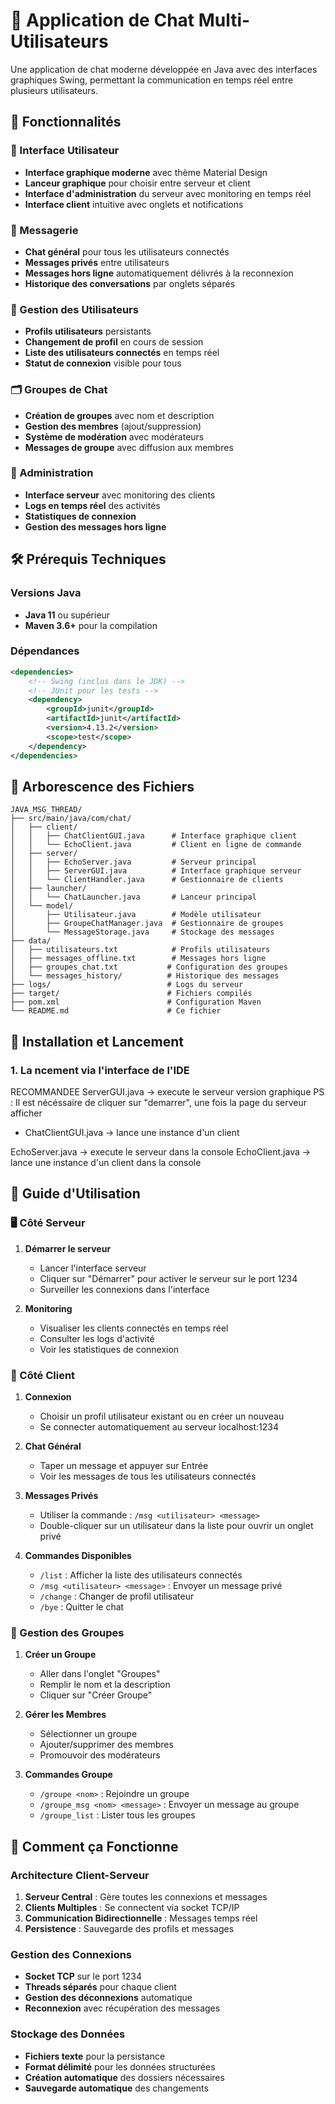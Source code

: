 # 💬 Application de Chat Multi-Utilisateurs

Une application de chat moderne développée en Java avec des interfaces graphiques Swing, permettant la communication en temps réel entre plusieurs utilisateurs.

## 🚀 Fonctionnalités

### 📱 Interface Utilisateur

- **Interface graphique moderne** avec thème Material Design
- **Lanceur graphique** pour choisir entre serveur et client
- **Interface d'administration** du serveur avec monitoring en temps réel
- **Interface client** intuitive avec onglets et notifications

### 💬 Messagerie

- **Chat général** pour tous les utilisateurs connectés
- **Messages privés** entre utilisateurs
- **Messages hors ligne** automatiquement délivrés à la reconnexion
- **Historique des conversations** par onglets séparés

### 👥 Gestion des Utilisateurs

- **Profils utilisateurs** persistants
- **Changement de profil** en cours de session
- **Liste des utilisateurs connectés** en temps réel
- **Statut de connexion** visible pour tous

### 🗂️ Groupes de Chat

- **Création de groupes** avec nom et description
- **Gestion des membres** (ajout/suppression)
- **Système de modération** avec modérateurs
- **Messages de groupe** avec diffusion aux membres

### 🔧 Administration

- **Interface serveur** avec monitoring des clients
- **Logs en temps réel** des activités
- **Statistiques de connexion**
- **Gestion des messages hors ligne**

## 🛠️ Prérequis Techniques

### Versions Java

- **Java 11** ou supérieur
- **Maven 3.6+** pour la compilation

### Dépendances

```xml
<dependencies>
    <!-- Swing (inclus dans le JDK) -->
    <!-- JUnit pour les tests -->
    <dependency>
        <groupId>junit</groupId>
        <artifactId>junit</artifactId>
        <version>4.13.2</version>
        <scope>test</scope>
    </dependency>
</dependencies>
```

## 📁 Arborescence des Fichiers

```
JAVA_MSG_THREAD/
├── src/main/java/com/chat/
│   ├── client/
│   │   ├── ChatClientGUI.java      # Interface graphique client
│   │   └── EchoClient.java         # Client en ligne de commande
│   ├── server/
│   │   ├── EchoServer.java         # Serveur principal
│   │   ├── ServerGUI.java          # Interface graphique serveur
│   │   └── ClientHandler.java      # Gestionnaire de clients
│   ├── launcher/
│   │   └── ChatLauncher.java       # Lanceur principal
│   └── model/
│       ├── Utilisateur.java        # Modèle utilisateur
│       ├── GroupeChatManager.java  # Gestionnaire de groupes
│       └── MessageStorage.java     # Stockage des messages
├── data/
│   ├── utilisateurs.txt            # Profils utilisateurs
│   ├── messages_offline.txt        # Messages hors ligne
│   ├── groupes_chat.txt           # Configuration des groupes
│   └── messages_history/          # Historique des messages
├── logs/                          # Logs du serveur
├── target/                        # Fichiers compilés
├── pom.xml                        # Configuration Maven
└── README.md                      # Ce fichier
```

## 🚀 Installation et Lancement

### 1. La ncement via l'interface de l'IDE

RECOMMANDEE
ServerGUI.java -> execute le serveur version graphique
PS : Il est nécéssaire de cliquer sur "demarrer", une fois la page du serveur afficher

- ChatClientGUI.java -> lance une instance d'un client

EchoServer.java -> execute le serveur dans la console
EchoClient.java -> lance une instance d'un client dans la console

## 📖 Guide d'Utilisation

### 🖥️ Côté Serveur

1. **Démarrer le serveur**

   - Lancer l'interface serveur
   - Cliquer sur "Démarrer" pour activer le serveur sur le port 1234
   - Surveiller les connexions dans l'interface

2. **Monitoring**
   - Visualiser les clients connectés en temps réel
   - Consulter les logs d'activité
   - Voir les statistiques de connexion

### 👤 Côté Client

1. **Connexion**

   - Choisir un profil utilisateur existant ou en créer un nouveau
   - Se connecter automatiquement au serveur localhost:1234

2. **Chat Général**

   - Taper un message et appuyer sur Entrée
   - Voir les messages de tous les utilisateurs connectés

3. **Messages Privés**

   - Utiliser la commande : `/msg <utilisateur> <message>`
   - Double-cliquer sur un utilisateur dans la liste pour ouvrir un onglet privé

4. **Commandes Disponibles**
   - `/list` : Afficher la liste des utilisateurs connectés
   - `/msg <utilisateur> <message>` : Envoyer un message privé
   - `/change` : Changer de profil utilisateur
   - `/bye` : Quitter le chat

### 👥 Gestion des Groupes

1. **Créer un Groupe**

   - Aller dans l'onglet "Groupes"
   - Remplir le nom et la description
   - Cliquer sur "Créer Groupe"

2. **Gérer les Membres**

   - Sélectionner un groupe
   - Ajouter/supprimer des membres
   - Promouvoir des modérateurs

3. **Commandes Groupe**
   - `/groupe <nom>` : Rejoindre un groupe
   - `/groupe_msg <nom> <message>` : Envoyer un message au groupe
   - `/groupe_list` : Lister tous les groupes

## 🔧 Comment ça Fonctionne

### Architecture Client-Serveur

1. **Serveur Central** : Gère toutes les connexions et messages
2. **Clients Multiples** : Se connectent via socket TCP/IP
3. **Communication Bidirectionnelle** : Messages temps réel
4. **Persistence** : Sauvegarde des profils et messages

### Gestion des Connexions

- **Socket TCP** sur le port 1234
- **Threads séparés** pour chaque client
- **Gestion des déconnexions** automatique
- **Reconnexion** avec récupération des messages

### Stockage des Données

- **Fichiers texte** pour la persistance
- **Format délimité** pour les données structurées
- **Création automatique** des dossiers nécessaires
- **Sauvegarde automatique** des changements
